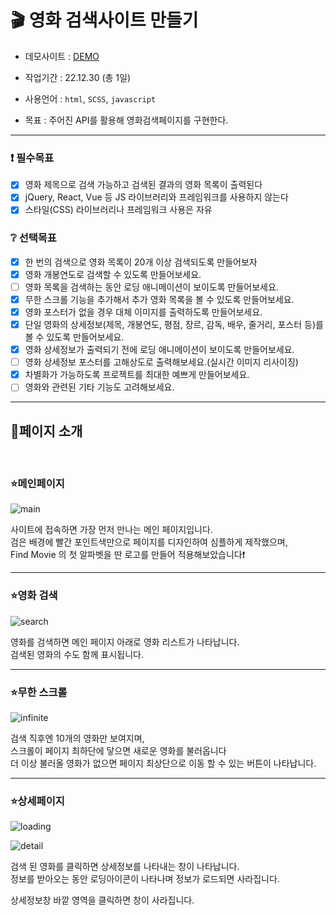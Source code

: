 # 🎬 영화 검색사이트 만들기

- 데모사이트 : [DEMO](https://tangerine-medovik-e674b3.netlify.app/)

- 작업기간 : 22.12.30 (총 1일)

- 사용언어 : `html`, `SCSS`, `javascript`

- 목표 : 주어진 API를 활용해 영화검색페이지를 구현한다.

---

### ❗ 필수목표

- [x] 영화 제목으로 검색 가능하고 검색된 결과의 영화 목록이 출력된다
- [x] jQuery, React, Vue 등 JS 라이브러리와 프레임워크를 사용하지 않는다
- [x] 스타일(CSS) 라이브러리나 프레임워크 사용은 자유

### ❔ 선택목표

- [x] 한 번의 검색으로 영화 목록이 20개 이상 검색되도록 만들어보자
- [x] 영화 개봉연도로 검색할 수 있도록 만들어보세요.
- [ ] 영화 목록을 검색하는 동안 로딩 애니메이션이 보이도록 만들어보세요.
- [x] 무한 스크롤 기능을 추가해서 추가 영화 목록을 볼 수 있도록 만들어보세요.
- [x] 영화 포스터가 없을 경우 대체 이미지를 출력하도록 만들어보세요.
- [x] 단일 영화의 상세정보(제목, 개봉연도, 평점, 장르, 감독, 배우, 줄거리, 포스터 등)를 볼 수 있도록 만들어보세요.
- [x] 영화 상세정보가 출력되기 전에 로딩 애니메이션이 보이도록 만들어보세요.
- [ ] 영화 상세정보 포스터를 고해상도로 출력해보세요.(실시간 이미지 리사이징)
- [x] 차별화가 가능하도록 프로젝트를 최대한 예쁘게 만들어보세요.
- [ ] 영화와 관련된 기타 기능도 고려해보세요.

---

## 🧡페이지 소개

<br />

### ⭐메인페이지
![main](https://user-images.githubusercontent.com/112364408/210084685-03cbd907-9cce-413b-a8f0-62ab9748d7f6.png)

사이트에 접속하면 가장 먼저 만나는 메인 페이지입니다.  
검은 배경에 빨간 포인트색만으로 페이지를 디자인하여 심플하게 제작했으며,   
Find Movie 의 첫 알파벳을 딴 로고를 만들어 적용해보았습니다❗

---
### ⭐영화 검색

![search](https://user-images.githubusercontent.com/112364408/210084687-11af52e8-2a28-4f81-9fcb-d992ca238c8f.png)

영화를 검색하면 메인 페이지 아래로 영화 리스트가 나타납니다.  
검색된 영화의 수도 함께 표시됩니다.

---
### ⭐무한 스크롤

![infinite](https://user-images.githubusercontent.com/112364408/210084679-5be89485-7135-46f6-b9bc-41351cac2f42.png)

검색 직후엔 10개의 영화만 보여지며,   
스크롤이 페이지 최하단에 닿으면 새로운 영화를 불러옵니다  
더 이상 불러올 영화가 없으면 페이지 최상단으로 이동 할 수 있는 버튼이 나타납니다.

---
### ⭐상세페이지
![loading](https://user-images.githubusercontent.com/112364408/210084682-6d25460a-9adc-4d15-98b1-86dae5e7fa6a.png)

![detail](https://user-images.githubusercontent.com/112364408/210085452-cfec6e7f-d99d-4070-a28b-1ab0e75b247c.png)

검색 된 영화를 클릭하면 상세정보를 나타내는 창이 나타납니다.  
정보를 받아오는 동안 로딩아이콘이 나타나며 정보가 로드되면 사라집니다.

상세정보창 바깥 영역을 클릭하면 창이 사라집니다.